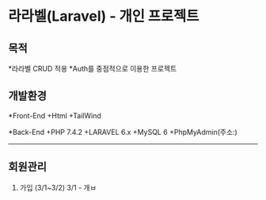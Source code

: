 라라벨(Laravel) - 개인 프로젝트 
==================

## 목적
  *라라벨 CRUD 적용
  *Auth를 중점적으로 이용한 프로젝트

## 개발환경
  *Front-End
    +Html
    +TailWind

  *Back-End
    +PHP 7.4.2
    +LARAVEL 6.x
    +MySQL 6 
    +PhpMyAdmin(주소:)

***

## 회원관리

1. 가입 (3/1~3/2)
3/1 - 개ㅂ
